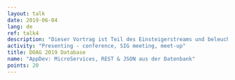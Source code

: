 ```yaml
---
layout: talk
date: 2019-06-04
lang: de
ref: talk4
description: "Dieser Vortrag ist Teil des Einsteigerstreams und beleuchtet die Anwendungsentwicklung.. Er gibt einen Überblick über die Rolle der Datenbank in Zeiten von Microservices, REST-Schnittstellen und JSON Dokumenten."
activity: "Presenting - conference, SIG meeting, meet-up"
title: DOAG 2019 Database
name: "AppDev: MicroServices, REST & JSON aus der Datenbank"
points: 20
---
```

